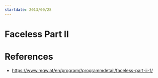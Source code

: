 ```yaml
---
startdate: 2013/09/28
---
```

# Faceless Part II

# References
* https://www.mqw.at/en/program//programmdetail/faceless-part-ii-1/
